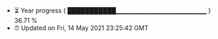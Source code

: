 - ⏳ Year progress { ███████████▁▁▁▁▁▁▁▁▁▁▁▁▁▁▁▁▁▁▁ } 36.71 %
- ⏰ Updated on Fri, 14 May 2021 23:25:42 GMT

